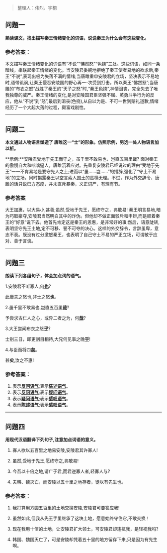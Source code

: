 > 整理人：伟烈、宇桐

## 问题一

**熟读课文，找出描写秦王情绪变化的词语，说说秦王为什么会有这些变化。**

### 参考答案：

本文描写秦王情绪变化的词语有“不说”“怫然怒”“色挠”三处。这些词语，如同一条暗线，串联起秦王情绪的变化。当安陵君委婉地拒绝了秦王使者易地的欲求后,秦王“不说”,表现出极为失落不满的情绪;当唐雎重申安陵君的立场，坚决表示不易地时,语带讥讽,让秦王侵吞安陵国的野心再一-次受到打击，所以秦王“怫然怒”;当唐雎的“布衣之怒”战胜了秦王的“天子之怒”时,“秦王色挠”,神情沮丧，完全失去了唯我独尊的威严。秦王情绪的变化,是对安陵国君臣坚强不屈、英勇斗争行为的反应，他从“不说”到“怒”,最后到沮丧(色挠),从自以为是、不可一世到赔礼道歉,情绪经历了一个大起大落的过程，颇富戏剧性。



------

 

## 问题二

**本文通过人物语言塑造了 唐睢这一“士”的形象。仿照示例，另选一处人物语言加以析。**

**示例:**安陵君受地于先王而守之，虽千里不敢易也，岂直五百里哉? 面对秦王的傲慢自大和咄咄逼人，唐雎沉着应对。先重复安陵君已经说过的理由“受地于先王”一一不肯易地是要守先人之土;进而以“虽……岂……”的措辞,强化了“守土不易地”的立场，同时揭露秦王以空言索人国土的蛮横无理。不过，作为外交辞令，唐雎的话只说已方态度，并未直斥暴秦，义正词严，有理有节。

### 参考答案

大王加惠，以大易小,甚善;虽然,受地于先王，愿终守之，弗敢易!
 秦王明言易地,暗为巧取豪夺,安陵君当然明白其中的诈伪。但他却不做正面驳斥和申辩,而是顺着秦王的“好意”说下去。他首先肯定这是秦王的恩惠，是非常好的事;然后，语意陡转,表明坚守先王土地,定不可移、誓不可夺的决心。这样的外交辞令，言辞虽卑，意志不衰。既没有过分激怒秦王，也表明了自己守土不易的严正立场，可谓敏于应对、善于言谈。



------



## 问题三

**朗读下列各组句子，体会加点词的语气。**

1.安陵君不听寡人,何<u>**也**</u>?

此庸夫之怒也,非士之怒<u>**也**</u>。

2.虽千里不敢易也,岂直五百里<u>**哉**</u>?

予尝求古仁人之心，或异二者之为，何<u>**哉**</u>?

3.大王尝闻布衣之怒<u>**乎**</u>?

士别三日，即更刮目相待,大兄何见事之晚<u>**乎**</u>!

4.与臣而将四<u>**矣**</u>。

甚**矣**,汝之不惠!

###   参考答案：

1. 表示<u>**反问语气**</u>;表示<u>**陈述语气**</u>。
2. 表示<u>**反问语气**</u>;表示<u>**疑问语气**</u>。
3. 表示<u>**疑问语气**</u>;表示<u>**感叹语气**</u>。
4. 表示<u>**陈述语气**</u>;表示<u>**感叹语气**</u>。



------



## 问题四

**用现代汉语翻译下列句子,注意加点词语的意义。**

1. 寡人欲以五百里之地易安陵,安陵君其许寡人!

   

2. 虽然,受地于先王,愿终守之,弗敢易!

   

3. 今吾以十倍之地,请广于君,而君逆寡人者,轻寡人与?

   

4. 夫韩、魏灭亡，而安陵以五十里之地存者，徒以有先生也。

### 参考答案：

1. 我打算用方圆五百里的土地交换安陵,安陵君可要答应我!

   

2. 虽然如此,但我从先王手里继承了这块土地，愿意始终守住它,不敢交换！

   

3. 现在我用十倍的土地，让安陵君扩大领土，可安陵君却违抗我，是轻视我吗?

   

4. 韩国、魏国灭亡了，可是安陵却凭着五十里的地方留存下来,只是因为有先生啊。